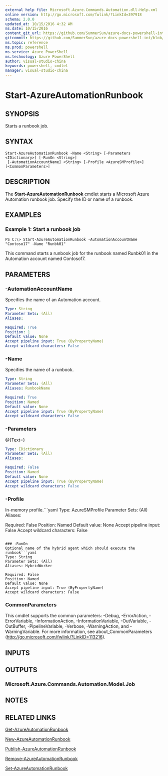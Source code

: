 ```yaml
---
external help file: Microsoft.Azure.Commands.Automation.dll-Help.xml
online version: http://go.microsoft.com/fwlink/?LinkId=397918
schema: 2.0.0
updated_at: 10/15/2016 4:32 AM
ms.date: 10/15/2016
content_git_url: https://github.com/SummerSun/azure-docs-powershell-int/blob/master/azureps-cmdlets-docs/ServiceManagement/Azure.Automation/v1.0/CmdletMDs/Start-AzureAutomationRunbook.md
gitcommit: https://github.com/SummerSun/azure-docs-powershell-int/blob/1bfd8e268acfc1799ad3f17c5a982578f54443cf/azureps-cmdlets-docs/ServiceManagement/Azure.Automation/v1.0/CmdletMDs/Start-AzureAutomationRunbook.md
ms.topic: reference
ms.prod: powershell
ms.service: Azure PowerShell
ms.technology: Azure PowerShell
author: visual-studio-china
keywords: powershell, cmdlet
manager: visual-studio-china
---
```


# Start-AzureAutomationRunbook

## SYNOPSIS
Starts a runbook job.

## SYNTAX

```
Start-AzureAutomationRunbook -Name <String> [-Parameters <IDictionary>] [-RunOn <String>]
 [-AutomationAccountName] <String> [-Profile <AzureSMProfile>] [<CommonParameters>]
```

## DESCRIPTION
The **Start-AzureAutomationRunbook** cmdlet starts a Microsoft Azure Automation runbook job.
Specify the ID or name of a runbook.

## EXAMPLES

### Example 1: Start a runbook job
```
PS C:\> Start-AzureAutomationRunbook -AutomationAccountName "Contoso17" -Name "Runbk01"
```

This command starts a runbook job for the runbook named Runbk01 in the Automation account named Contoso17.

## PARAMETERS

### -AutomationAccountName
Specifies the name of an Automation account.

```yaml
Type: String
Parameter Sets: (All)
Aliases: 

Required: True
Position: 1
Default value: None
Accept pipeline input: True (ByPropertyName)
Accept wildcard characters: False
```

### -Name
Specifies the name of a runbook.

```yaml
Type: String
Parameter Sets: (All)
Aliases: RunbookName

Required: True
Position: Named
Default value: None
Accept pipeline input: True (ByPropertyName)
Accept wildcard characters: False
```

### -Parameters
@{Text=}

```yaml
Type: IDictionary
Parameter Sets: (All)
Aliases: 

Required: False
Position: Named
Default value: None
Accept pipeline input: True (ByPropertyName)
Accept wildcard characters: False
```

### -Profile
In-memory profile.```yaml
Type: AzureSMProfile
Parameter Sets: (All)
Aliases: 

Required: False
Position: Named
Default value: None
Accept pipeline input: False
Accept wildcard characters: False
```

### -RunOn
Optional name of the hybrid agent which should execute the runbook```yaml
Type: String
Parameter Sets: (All)
Aliases: HybridWorker

Required: False
Position: Named
Default value: None
Accept pipeline input: True (ByPropertyName)
Accept wildcard characters: False
```

### CommonParameters
This cmdlet supports the common parameters: -Debug, -ErrorAction, -ErrorVariable, -InformationAction, -InformationVariable, -OutVariable, -OutBuffer, -PipelineVariable, -Verbose, -WarningAction, and -WarningVariable. For more information, see about_CommonParameters (http://go.microsoft.com/fwlink/?LinkID=113216).

## INPUTS

## OUTPUTS

### Microsoft.Azure.Commands.Automation.Model.Job

## NOTES

## RELATED LINKS

[Get-AzureAutomationRunbook](.\Get-AzureAutomationRunbook.md)

[New-AzureAutomationRunbook](.\New-AzureAutomationRunbook.md)

[Publish-AzureAutomationRunbook](.\Publish-AzureAutomationRunbook.md)

[Remove-AzureAutomationRunbook](.\Remove-AzureAutomationRunbook.md)

[Set-AzureAutomationRunbook](.\Set-AzureAutomationRunbook.md)


